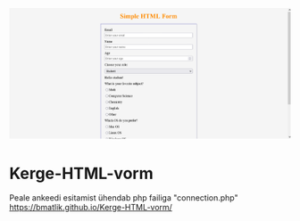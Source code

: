 ![Ankeet](images/ankeet.png)
# Kerge-HTML-vorm
Peale ankeedi esitamist ühendab php failiga "connection.php" <br>
https://bmatlik.github.io/Kerge-HTML-vorm/
